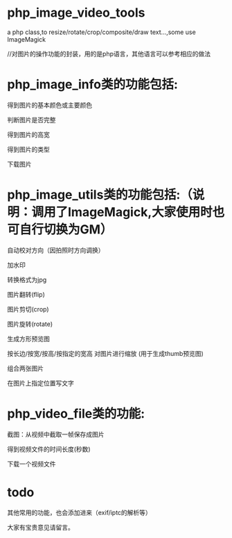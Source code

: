 # php_image_video_tools

a php class,to resize/rotate/crop/composite/draw text...,some use ImageMagick

//对图片的操作功能的封装，用的是php语言，其他语言可以参考相应的做法

# php_image_info类的功能包括:

  得到图片的基本颜色或主要颜色

  判断图片是否完整

  得到图片的高宽
  
  得到图片的类型
  
  下载图片
  
# php_image_utils类的功能包括:（说明：调用了ImageMagick,大家使用时也可自行切换为GM）
 
  自动校对方向（因拍照时方向调换）
  
  加水印
  
  转换格式为jpg
  
  图片翻转(flip)
  
  图片剪切(crop)
  
  图片旋转(rotate)
  
  生成方形预览图
  
  按长边/按宽/按高/按指定的宽高 对图片进行缩放
  (用于生成thumb预览图)
  
  组合两张图片
  
  在图片上指定位置写文字

# php_video_file类的功能:

  截图：从视频中截取一帧保存成图片

  得到视频文件的时间长度(秒数)
  
  下载一个视频文件
 




# todo
其他常用的功能，也会添加进来（exif/iptc的解析等）

大家有宝贵意见请留言。
